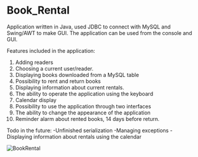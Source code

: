 # Book_Rental
Application written in Java, used JDBC to connect with MySQL and Swing/AWT to make GUI. 
The application can be used from the console and GUI.

Features included in the application:
1. Adding readers
2. Choosing a current user/reader. 
3. Displaying books downloaded from a MySQL table
4. Possibility to rent and return books
5. Displaying information about current rentals.
6. The ability to operate the application using the keyboard
7. Calendar display
8. Possibility to use the application through two interfaces
9. The ability to change the appearance of the application
10. Reminder alarm about rented books, 14 days before return.


Todo in the future: 
-Unfinished serialization
-Managing exceptions
-Displaying information about rentals using the calendar

![BookRental](https://user-images.githubusercontent.com/73130450/106633696-58343300-657f-11eb-8aa5-c52da5f46aee.png)
